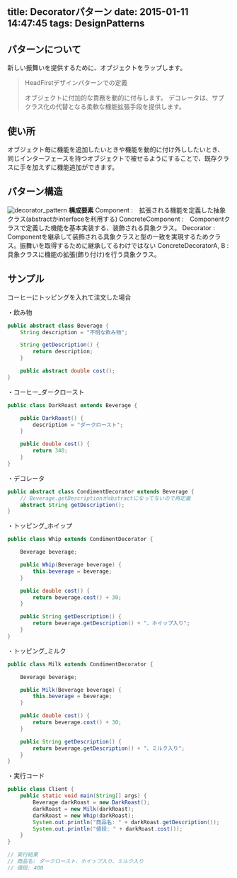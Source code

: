 title: Decoratorパターン
date: 2015-01-11 14:47:45
tags: DesignPatterns
---

## パターンについて
新しい振舞いを提供するために、オブジェクトをラップします。

>HeadFirstデザインパターンでの定義
>
>オブジェクトに付加的な責務を動的に付与します。
>デコレータは、サブクラス化の代替となる柔軟な機能拡張手段を提供します。


## 使い所
オブジェクト毎に機能を追加したいときや機能を動的に付け外ししたいとき、
同じインターフェースを持つオブジェクトで被せるようにすることで、既存クラスに手を加えずに機能追加ができます。


## パターン構造
![decorator_pattern](/image/DesignPattern/decorator.jpg)
**構成要素**
Component :　拡張される機能を定義した抽象クラス(abstractかinterfaceを利用する)
ConcreteComponent :　Componentクラスで定義した機能を基本実装する、装飾される具象クラス。
Decorator :　Componentを継承して装飾される具象クラスと型の一致を実現するためクラス。振舞いを取得するために継承してるわけではない
ConcreteDecoratorA, B :　具象クラスに機能の拡張(飾り付け)を行う具象クラス。


## サンプル
コーヒーにトッピングを入れて注文した場合

・飲み物
``` java
public abstract class Beverage {
	String description = "不明な飲み物";

	String getDescription() {
		return description;
	}

	public abstract double cost();
}
```

・コーヒー_ダークロースト
``` java
public class DarkRoast extends Beverage {

	public DarkRoast() {
		description = "ダークロースト";
	}

	public double cost() {
		return 340;
    }
}
```

・デコレータ
``` java
public abstract class CondimentDecorator extends Beverage {
	// Beverage.getDescriptionがabstractになってないので再定義
	abstract String getDescription();
}
```

・トッピング_ホイップ
``` java
public class Whip extends CondimentDecorator {

	Beverage beverage;

	public Whip(Beverage beverage) {
		this.beverage = beverage;
	}

	public double cost() {
		return beverage.cost() + 30;
	}

	public String getDescription() {
		return beverage.getDescription() + "、ホイップ入り";
    }
}
```

・トッピング_ミルク
``` java
public class Milk extends CondimentDecorator {

	Beverage beverage;

	public Milk(Beverage beverage) {
		this.beverage = beverage;
	}

	public double cost() {
		return beverage.cost() + 30;
	}

	public String getDescription() {
		return beverage.getDescription() + "、ミルク入り";
    }
}
```

・実行コード
``` java
public class Client {
	public static void main(String[] args) {
		Beverage darkRoast = new DarkRoast();
		darkRoast = new Milk(darkRoast);
		darkRoast = new Whip(darkRoast);
		System.out.println("商品名: " + darkRoast.getDescription());
		System.out.println("値段: " + darkRoast.cost());
    }
}

// 実行結果
// 商品名: ダークロースト、ホイップ入り、ミルク入り
// 値段: 400
```
